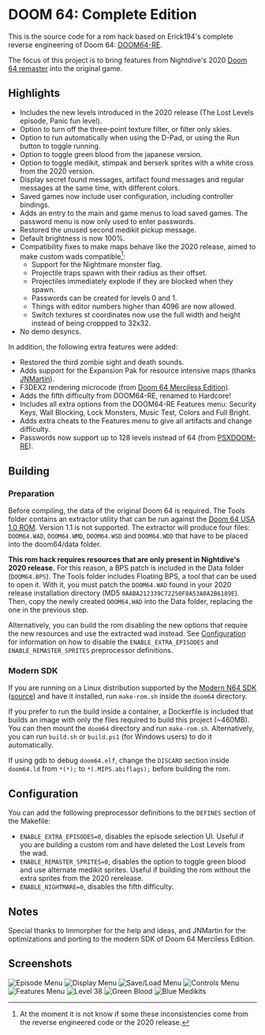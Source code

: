 # DOOM 64: Complete Edition

This is the source code for a rom hack based on Erick194's complete reverse engineering of Doom 64: [DOOM64-RE](https://github.com/Erick194/DOOM64-RE/).

The focus of this project is to bring features from Nightdive's 2020 [Doom 64 remaster](https://doomwiki.org/wiki/Doom_64_(2020_version)) into the original game.

## Highlights

- Includes the new levels introduced in the 2020 release (The Lost Levels episode, Panic fun level).
- Option to turn off the three-point texture filter, or filter only skies.
- Option to run automatically when using the D-Pad, or using the Run button to toggle running.
- Option to toggle green blood from the japanese version.
- Option to toggle medikit, stimpak and berserk sprites with a white cross from the 2020 version.
- Display secret found messages, artifact found messages and regular messages at the same time, with different colors.
- Saved games now include user configuration, including controller bindings.
- Adds an entry to the main and game menus to load saved games. The password menu is now only used to enter passwords.
- Restored the unused second medikit pickup message.
- Default brightness is now 100%.
- Compatibility fixes to make maps behave like the 2020 release, aimed to make custom wads compatible[^1]:
  - Support for the Nightmare monster flag.
  - Projectile traps spawn with their radius as their offset.
  - Projectiles immediately explode if they are blocked when they spawn.
  - Passwords can be created for levels 0 and 1.
  - Things with editor numbers higher than 4096 are now allowed.
  - Switch textures st coordinates now use the full width and height instead of being croppped to 32x32.
- No demo desyncs.

In addition, the following extra features were added:

- Restored the third zombie sight and death sounds.
- Adds support for the Expansion Pak for resource intensive maps (thanks [JNMartin](https://github.com/Immorpher/Doom-64-Merciless-Edition/pull/5/files)).
- F3DEX2 rendering microcode (from [Doom 64 Merciless Edition](https://github.com/Immorpher/Doom-64-Merciless-Edition)).
- Adds the fifth difficulty from DOOM64-RE, renamed to Hardcore!
- Includes all extra options from the DOOM64-RE Features menu: Security Keys, Wall Blocking, Lock Monsters, Music Test, Colors and Full Bright.
- Adds extra cheats to the Features menu to give all artifacts and change difficulty.
- Passwords now support up to 128 levels instead of 64 (from [PSXDOOM-RE](https://github.com/Erick194/PSXDOOM-RE)).

[^1]: At the moment it is not know if some these inconsistencies come from the reverse engineered code or the 2020 release.

## Building

### Preparation

Before compiling, the data of the original Doom 64 is required. The Tools folder contains an extractor utility that can be run against the [Doom 64 USA 1.0 ROM](https://datomatic.no-intro.org/index.php?page=show_record&s=24&n=0179). Version 1.1 is not supported. The extractor will produce four files: `DOOM64.WAD`, `DOOM64.WMD`, `DOOM64.WSD` and `DOOM64.WDD` that have to be placed into the doom64/data folder.

**This rom hack requires resources that are only present in Nightdive's 2020 release.** For this reason, a BPS patch is included in the Data folder (`DOOM64.BPS`). The Tools folder includes Floating BPS, a tool that can be used to open it. With it, you must patch the `DOOM64.WAD` found in your 2020 release installation directory (MD5 `0AABA212339C72250F8A53A0A2B6189E`). Then, copy the newly created `DOOM64.WAD` into the Data folder, replacing the one in the previous step.

Alternatively, you can build the rom disabling the new options that require the new resources and use the extracted wad instead. See [Configuration](#configuration) for information on how to disable the `ENABLE_EXTRA_EPISODES` and `ENABLE_REMASTER_SPRITES` preprocessor definitions.

### Modern SDK

If you are running on a Linux distribution supported by the [Modern N64 SDK](https://crashoveride95.github.io/modernsdk/index.html) ([source](https://github.com/ModernN64SDK/n64sdkmod)) and have it installed, run `make-rom.sh` inside the `doom64` directory.

If you prefer to run the build inside a container, a Dockerfile is included that builds an image with only the files required to build this project (~460MB). You can then mount the `doom64` directory and run `make-rom.sh`. Alternatively, you can run `build.sh` or `build.ps1` (for Windows users) to do it automatically.

If using gdb to debug `doom64.elf`, change the `DISCARD` section inside `doom64.ld` from `*(*);` to `*(.MIPS.abiflags);` before building the rom.

## Configuration

You can add the following preprocessor definitions to the `DEFINES` section of the Makefile:

- `ENABLE_EXTRA_EPISODES=0`, disables the episode selection UI. Useful if you are building a custom rom and have deleted the Lost Levels from the wad.
- `ENABLE_REMASTER_SPRITES=0`, disables the option to toggle green blood and use alternate medikit sprites. Useful if building the rom without the extra sprites from the 2020 rerelease.
- `ENABLE_NIGHTMARE=0`, disables the fifth difficulty.

## Notes

Special thanks to Immorpher for the help and ideas, and JNMartin for the optimizations and porting to the modern SDK of Doom 64 Merciless Edition.

## Screenshots

![Episode Menu](screenshot1.png "Episode menu")
![Display Menu](screenshot2.png "Display menu")
![Save/Load Menu](screenshot3.png "Save/Load menu")
![Controls Menu](screenshot4.png "Controls menu")
![Features Menu](screenshot5.png "Features menu")
![Level 38](screenshot6.png "Level 38")
![Green Blood](screenshot7.png "Green Blood")
![Blue Medikits](screenshot8.png "Blue Medikits")
